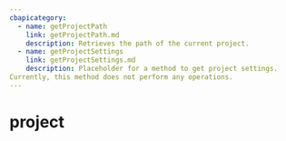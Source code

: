 ```yaml
---
cbapicategory:
  - name: getProjectPath
    link: getProjectPath.md
    description: Retrieves the path of the current project.
  - name: getProjectSettings
    link: getProjectSettings.md
    description: Placeholder for a method to get project settings.
Currently, this method does not perform any operations.
---
```

# project
<CBAPICategory />
